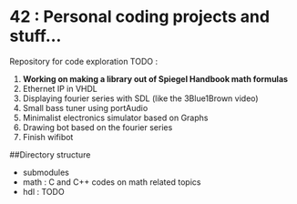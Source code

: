 # 42 : Personal coding projects and stuff...

Repository for code exploration
TODO : 
 1. **Working on making a library out of Spiegel Handbook math formulas**
 2. Ethernet IP in VHDL
 3. Displaying fourier series with SDL (like the 3Blue1Brown video)
 4. Small bass tuner using portAudio
 5. Minimalist electronics simulator based on Graphs
 6. Drawing bot based on the fourier series
 7. Finish wifibot

##Directory structure 

- submodules
 - math : C and C++ codes on math related topics
 - hdl : TODO
